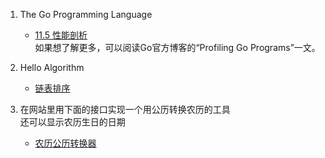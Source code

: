 1. The Go Programming Language
   * [11.5 性能剖析](https://golang-china.github.io/gopl-zh/ch11/ch11-05.html)  
如果想了解更多，可以阅读Go官方博客的“Profiling Go Programs”一文。

2. Hello Algorithm
   * [链表排序](https://www.hello-algo.com/chapter_sorting/merge_sort/#1163)

3. 在网站里用下面的接口实现一个用公历转换农历的工具  
   还可以显示农历生日的日期
   * [农历公历转换器](https://www.iamwawa.cn/nongli.html)